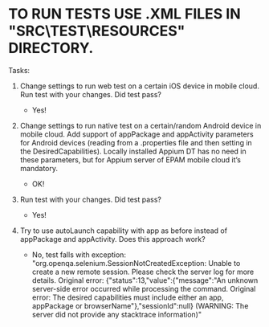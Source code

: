 # TO RUN TESTS USE .XML FILES IN "SRC\TEST\RESOURCES\" DIRECTORY.

Tasks:
1. Change settings to run web test on a certain iOS device in mobile cloud. Run test with your changes. Did test pass? 
    - Yes!

2. Change settings to run native test on a certain/random Android device in mobile cloud. Add support of appPackage and appActivity parameters for Android devices (reading from a .properties file and then setting in the DesiredCapabilities). Locally installed Appium DT has no need in these parameters, but for Appium server of EPAM mobile cloud it’s mandatory.
     - OK!
    
3. Run test with your changes. Did test pass? 
    - Yes!

4. Try to use autoLaunch capability with app as before instead of appPackage and appActivity. Does this approach work?
    - No, test falls with exception:
"org.openqa.selenium.SessionNotCreatedException: Unable to create a new remote session. Please check the server log for more details. Original error: {"status":13,"value":{"message":"An unknown server-side error occurred while processing the command. Original error: The desired capabilities must include either an app, appPackage or browserName"},"sessionId":null} (WARNING: The server did not provide any stacktrace information)"
